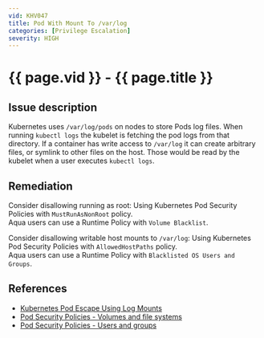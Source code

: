 ```yaml
---
vid: KHV047
title: Pod With Mount To /var/log
categories: [Privilege Escalation]
severity: HIGH
---
```


# {{ page.vid }} - {{ page.title }}

## Issue description

Kubernetes uses `/var/log/pods` on nodes to store Pods log files. When running `kubectl logs` the kubelet is fetching the pod logs from that directory. If a container has write access to `/var/log` it can create arbitrary files, or symlink to other files on the host. Those would be read by the kubelet when a user executes `kubectl logs`.

## Remediation

Consider disallowing running as root: 
Using Kubernetes Pod Security Policies with `MustRunAsNonRoot` policy.  
Aqua users can use a Runtime Policy with `Volume Blacklist`.

Consider disallowing writable host mounts to `/var/log`:
Using Kubernetes Pod Security Policies with `AllowedHostPaths` policy.  
Aqua users can  use a Runtime Policy with `Blacklisted OS Users and Groups`.

## References

- [Kubernetes Pod Escape Using Log Mounts](https://blog.aquasec.com/kubernetes-security-pod-escape-log-mounts)
- [Pod Security Policies - Volumes and file systems](https://kubernetes.io/docs/concepts/policy/pod-security-policy/#volumes-and-file-systems)
- [Pod Security Policies - Users and groups](https://kubernetes.io/docs/concepts/policy/pod-security-policy/#users-and-groups)
